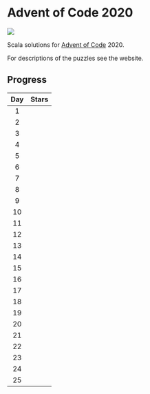 # Advent of Code 2020

![](https://github.com/jswarburton/advent-of-code-2020/workflows/Python%20CI/badge.svg)

Scala solutions for [Advent of Code](https://adventofcode.com/) 2020.

For descriptions of the puzzles see the website.

## Progress

| Day | Stars |
|:--:|---|
|  1 |  |
|  2 |  |
|  3 |  |
|  4 |  |
|  5 |  |
|  6 |  |
|  7 |  |
|  8 |  |
|  9 |  |
| 10 |  |
| 11 |  |
| 12 |  |
| 13 |  |
| 14 |  |
| 15 |  |
| 16 |  |
| 17 |  |
| 18 |  |
| 19 |  |
| 20 |  |
| 21 |  |
| 22 |  |
| 23 |  |
| 24 |  |
| 25 |  |

